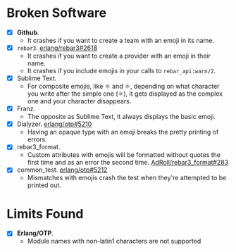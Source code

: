 # Broken Software

- [x] **Github**.
    * It crashes if you want to create a team with an emoji in its name.
- [x] `rebar3`. [erlang/rebar3#2618](https://github.com/erlang/rebar3/issues/2618)
    * It crashes if you want to create a provider with an emoji in their name.
    * It crashes if you include emojis in your calls to `rebar_api:warn/2`.
- [x] Sublime Text.
    * For composite emojis, like ⚛ and ⚛️, depending on what character you write after the simple one (⚛), it gets displayed as the complex one and your character disappears.
- [x] Franz.
    * The opposite as Sublime Text, it always displays the basic emoji.
- [x] Dialyzer. [erlang/otp#5210](https://github.com/erlang/otp/issues/5210)
    * Having an opaque type with an emoji breaks the pretty printing of errors.
- [x] rebar3_format.
    * Custom attributes with emojis will be formatted without quotes the first time and as an error the second time. [AdRoll/rebar3_format#283](https://github.com/AdRoll/rebar3_format/issues/283)
- [x] common_test. [erlang/otp#5212](https://github.com/erlang/otp/issues/5212)
    *  Mismatches with emojis crash the test when they're attempted to be printed out.

# Limits Found

- [x] **Erlang/OTP**.
    * Module names with non-latin1 characters are not supported
